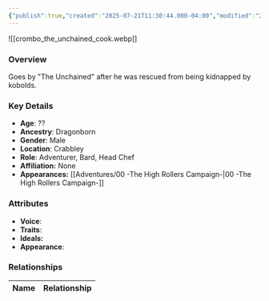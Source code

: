 ```yaml
---
{"publish":true,"created":"2025-07-21T11:30:44.000-04:00","modified":"2025-09-05T08:40:35.630-04:00","published":"2025-09-05T08:40:35.630-04:00","cssclasses":"","Age":"??","Ancestry":"Dragonborn","Gender":"Male","Location":["Crabbley"],"Role":["Adventurer, Bard, Head Chef"],"Affiliation":["None"],"Appearances":["[[00 -The High Rollers Campaign-]]"]}
---
```



![[crombo_the_unchained_cook.webp]]

### Overview
Goes by "The Unchained" after he was rescued from being kidnapped by kobolds.

### Key Details
- **Age**: ??
- **Ancestry**: Dragonborn
- **Gender**: Male
- **Location**: Crabbley
- **Role**: Adventurer, Bard, Head Chef
- **Affiliation:** None
- **Appearances:** [[Adventures/00 -The High Rollers Campaign-\|00 -The High Rollers Campaign-]]

### Attributes
- **Voice**: 
- **Traits**: 
- **Ideals:** 
- **Appearance**:

### Relationships

| Name  | Relationship |
| ----- | ------------ |

